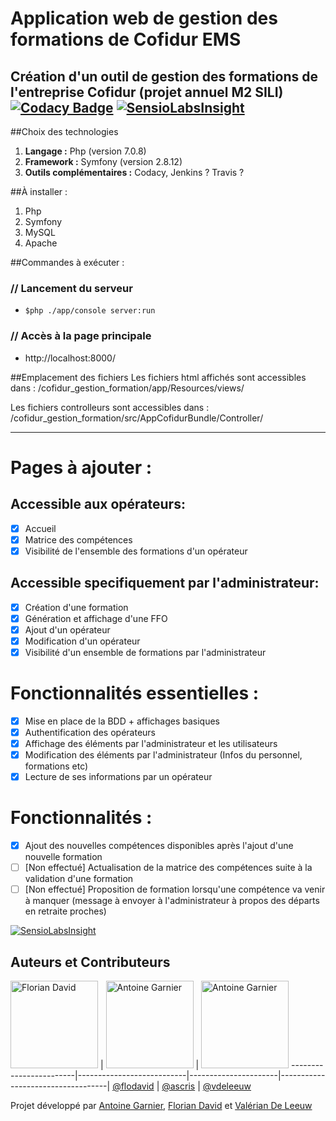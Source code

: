 # Application web de gestion des formations de Cofidur EMS
Création d'un outil de gestion des formations de l'entreprise Cofidur (projet annuel M2 SILI)
[![Codacy Badge](https://api.codacy.com/project/badge/Grade/f8744b5c39a7407a965fe3c1b7851c78)](https://www.codacy.com/app/flodavid/cofidur_gestion_formation?utm_source=github.com&amp;utm_medium=referral&amp;utm_content=TheGuysBrushes/cofidur_gestion_formation&amp;utm_campaign=Badge_Grade) [![SensioLabsInsight](https://insight.sensiolabs.com/projects/cc5f88fb-2df6-438d-99f2-bea76cbb2653/mini.png)](https://insight.sensiolabs.com/projects/cc5f88fb-2df6-438d-99f2-bea76cbb2653)
---

##Choix des technologies

1. **Langage :** Php (version 7.0.8)
2. **Framework :** Symfony (version 2.8.12)
3. **Outils complémentaires :** Codacy, Jenkins ? Travis ?

##À installer :

1. Php
2. Symfony
3. MySQL
4. Apache

##Commandes à exécuter :

### // Lancement du serveur
- `$php ./app/console server:run`

### // Accès à la page principale
- http://localhost:8000/

##Emplacement des fichiers
Les fichiers html affichés sont accessibles dans :
	/cofidur_gestion_formation/app/Resources/views/

Les fichiers controlleurs sont accessibles dans :
	/cofidur_gestion_formation/src/AppCofidurBundle/Controller/

---

# Pages à ajouter :
## Accessible aux opérateurs:
- [X] Accueil
- [X] Matrice des compétences
- [X] Visibilité de l'ensemble des formations d'un opérateur

## Accessible specifiquement par l'administrateur:
- [x] Création d'une formation
- [x] Génération et affichage d'une FFO
- [x] Ajout d'un opérateur
- [x] Modification d'un opérateur
- [x] Visibilité d'un ensemble de formations par l'administrateur

# Fonctionnalités essentielles :
- [X] Mise en place de la BDD + affichages basiques
- [X] Authentification des opérateurs
- [X] Affichage des éléments par l'administrateur et les utilisateurs
- [X] Modification des éléments par l'administrateur (Infos du personnel, formations etc)
- [X] Lecture de ses informations par un opérateur

# Fonctionnalités :
- [X] Ajout des nouvelles compétences disponibles après l'ajout d'une nouvelle formation
- [ ] [Non effectué] Actualisation de la matrice des compétences suite à la validation d'une formation
- [ ] [Non effectué] Proposition de formation lorsqu'une compétence va venir à manquer (message à envoyer à l'administrateur à propos des départs en retraite proches)

[![SensioLabsInsight](https://insight.sensiolabs.com/projects/cc5f88fb-2df6-438d-99f2-bea76cbb2653/big.png)](https://insight.sensiolabs.com/projects/cc5f88fb-2df6-438d-99f2-bea76cbb2653)


## Auteurs et Contributeurs

[<img alt="Florian David" src="https://avatars0.githubusercontent.com/u/11854849" width="140">](https://flodavid.github.io) | [<img alt="Antoine Garnier" src="https://avatars3.githubusercontent.com/u/15716032" width="140">](https://github.com/ascris) | [<img alt="Antoine Garnier" src="https://avatars2.githubusercontent.com/u/17699276" width="140">](https://github.com/vdeleeuw)
------------------------|---------------------------|----------------------|-----------------------------------|
[@flodavid](https://flodavid.github.io) | [@ascris](https://github.com/ascris) | [@vdeleeuw](https://github.com/vdeleeuw)

  
Projet développé par [Antoine Garnier](https://github.com/ascris), [Florian David](https://github.com/flodavid) et [Valérian De Leeuw](https://github.com/vdeleeuw)
